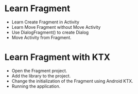 # Learn Fragment

- Learn Create Fragment in Activity
- Learn Move Fragment without Move Activity
- Use DialogFragment() to create Dialog
- Move Activity from Fragment.

# Learn Fragment with KTX

- Open the Fragment project.
- Add the library to the project.
- Change the initialization of the Fragment using Android KTX.
- Running the application.
